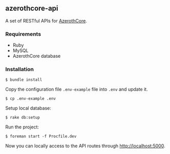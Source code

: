 ## azerothcore-api

A set of RESTful APIs for [AzerothCore](https://azerothcore.org).

### Requirements

- Ruby
- MySQL
- AzerothCore database

### Installation

```
$ bundle install
```

Copy the configuration file `.env-example` file into `.env` and update it.

```
$ cp .env-example .env
```

Setup local database:
```
$ rake db:setup
```

Run the project:
```
$ foreman start -f Procfile.dev
```

Now you can locally access to the API routes through [http://localhost:5000](http://localhost:5000).
